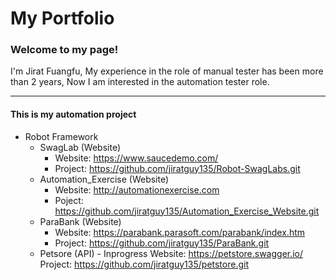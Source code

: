 # My Portfolio
### Welcome to my page!   
I'm Jirat Fuangfu, My experience in the role of manual tester has been more than 2 years, Now I am interested in the automation tester role.  

---
#### This is my automation project
- Robot Framework
  - SwagLab (Website)
    - Website: https://www.saucedemo.com/
    - Project: https://github.com/jiratguy135/Robot-SwagLabs.git
  - Automation_Exercise (Website)
    - Website: http://automationexercise.com
    - Poject: https://github.com/jiratguy135/Automation_Exercise_Website.git   
  - ParaBank (Website)
    - Website: https://parabank.parasoft.com/parabank/index.htm
    - Project: https://github.com/jiratguy135/ParaBank.git
  - Petsore (API) - Inprogress
      Website: https://petstore.swagger.io/  
      Project: https://github.com/jiratguy135/petstore.git
